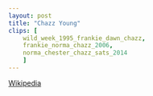 ```yaml
---
layout: post
title: "Chazz Young"
clips: [
    wild_week_1995_frankie_dawn_chazz,
    frankie_norma_chazz_2006,
    norma_chester_chazz_sats_2014
    ]
---
```


[Wikipedia](https://en.wikipedia.org/wiki/Chazz_Young)

